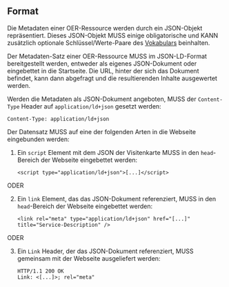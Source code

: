 ## Format

Die Metadaten einer OER-Ressource werden durch ein JSON-Objekt repräsentiert. Dieses JSON-Objekt MUSS einige obligatorische und KANN zusätzlich optionale Schlüssel/Werte-Paare des <a href="#vocabulary">Vokabulars</a> beinhalten.

Der Metadaten-Satz einer OER-Ressource MUSS im JSON-LD-Format bereitgestellt werden, entweder als eigenes JSON-Dokument oder eingebettet in die Startseite. Die URL, hinter der sich das Dokument befindet, kann dann abgefragt und die resultierenden Inhalte ausgewertet werden.

Werden die Metadaten als JSON-Dokument angeboten, MUSS der `Content-Type` Header auf `application/ld+json` gesetzt werden:

```
Content-Type: application/ld+json
```

Der Datensatz MUSS auf eine der folgenden Arten in die Webseite eingebunden werden:

1. Ein `script` Element mit dem JSON der Visitenkarte MUSS in den `head`-Bereich der Webseite eingebettet werden:

   ```
   <script type="application/ld+json">[...]</script>
   ```

ODER

2. Ein `link` Element, das das JSON-Dokument referenziert, MUSS in den `head`-Bereich der Webseite eingebettet werden:

   ```
   <link rel="meta" type="application/ld+json" href="[...]" title="Service-Description" />
   ```

ODER

3. Ein `Link` Header, der das JSON-Dokument referenziert, MUSS gemeinsam mit der Webseite ausgeliefert werden:

   ```
   HTTP/1.1 200 OK
   Link: <[...]>; rel="meta"
   ```
